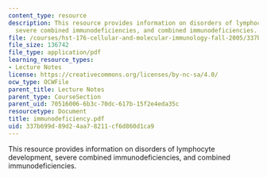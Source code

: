 ```yaml
---
content_type: resource
description: This resource provides information on disorders of lymphocyte development,
  severe combined immunodeficiencies, and combined immunodeficiencies.
file: /courses/hst-176-cellular-and-molecular-immunology-fall-2005/337b699d89d24aa78211cf6d860d1ca9_immunodeficiency.pdf
file_size: 136742
file_type: application/pdf
learning_resource_types:
- Lecture Notes
license: https://creativecommons.org/licenses/by-nc-sa/4.0/
ocw_type: OCWFile
parent_title: Lecture Notes
parent_type: CourseSection
parent_uid: 70516006-6b3c-70dc-617b-15f2e4eda35c
resourcetype: Document
title: immunodeficiency.pdf
uid: 337b699d-89d2-4aa7-8211-cf6d860d1ca9
---
```

This resource provides information on disorders of lymphocyte development, severe combined immunodeficiencies, and combined immunodeficiencies.